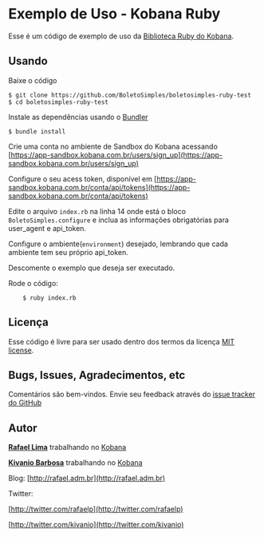 # Exemplo de Uso - Kobana Ruby

Esse é um código de exemplo de uso da [Biblioteca Ruby do Kobana](https://github.com/BoletoSimples/boletosimples-ruby).

## Usando

Baixe o código

    $ git clone https://github.com/BoletoSimples/boletosimples-ruby-test
    $ cd boletosimples-ruby-test

Instale as dependências usando o [Bundler](http://bundler.io/)

    $ bundle install

Crie uma conta no ambiente de Sandbox do Kobana acessando [https://app-sandbox.kobana.com.br/users/sign_up](https://app-sandbox.kobana.com.br/users/sign_up)

Configure o seu acess token, disponível em [https://app-sandbox.kobana.com.br/conta/api/tokens](https://app-sandbox.kobana.com.br/conta/api/tokens)

Edite o arquivo `index.rb` na linha 14 onde está o bloco `BoletoSimples.configure` e inclua as informações obrigatórias para user_agent e api_token.

Configure o ambiente(`environment`) desejado, lembrando que cada ambiente tem seu próprio api_token.

Descomente o exemplo que deseja ser executado.

Rode o código:

```
    $ ruby index.rb
```

## Licença

Esse código é livre para ser usado dentro dos termos da licença [MIT license](http://www.opensource.org/licenses/mit-license.php).

## Bugs, Issues, Agradecimentos, etc

Comentários são bem-vindos. Envie seu feedback através do [issue tracker do GitHub](http://github.com/BoletoSimples/boletosimples-ruby-test/issues)

## Autor

[**Rafael Lima**](http://github.com/rafaelp) trabalhando no [Kobana](https://kobana.com.br)

[**Kivanio Barbosa**](http://github.com/rafaelp) trabalhando no [Kobana](https://kobana.com.br)

Blog: [http://rafael.adm.br](http://rafael.adm.br)

Twitter:

[http://twitter.com/rafaelp](http://twitter.com/rafaelp)

[http://twitter.com/kivanio](http://twitter.com/kivanio)
